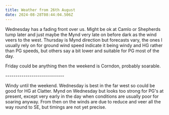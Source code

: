 ```yaml
---
title: Weather from 26th August
date: 2024-08-28T08:44:04.506Z
---
```

Wednesday has a fading front over us.  Might be ok at Camlo or Shepherds tump later and just maybe the Mynd very late on before dark as the wind veers to the west.  Thursday is Mynd direction but forecasts vary, the ones I usually rely on for ground wind speed indicate it being windy and HG rather than PG speeds, but others say a bit lower and suitable for PG most of the day.

Friday could be anything then the weekend is Corndon, probably soarable.

\-----------------------------

Windy until the weekend.  Wednesday is best in the far west so could be good for HG at Clatter.  Mynd on Wednesday but looks too strong for PG's at present, except very early in the day when conditions are usually poor for soaring anyway.  From then on the winds are due to reduce and veer all the way round to SE, but timings are not yet precise.